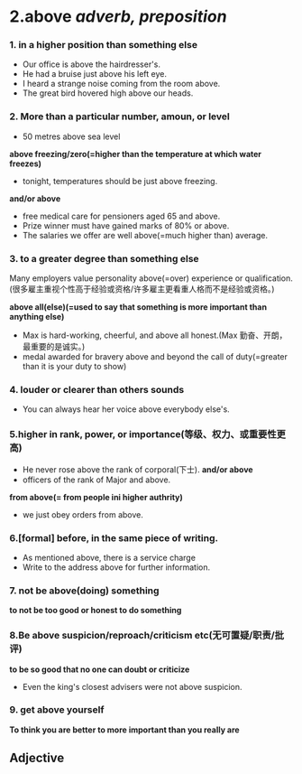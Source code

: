 # 2.above *adverb, preposition*
### 1. in a higher position than something else
- Our office is above the hairdresser's.
- He had a bruise just above his left eye.
- I heard a strange noise coming from the room above.
- The great bird hovered high above our heads.

### 2. More than a particular number, amoun, or level
- 50 metres above sea level

**above freezing/zero(=higher than the temperature at which water freezes)**
- tonight, temperatures should be just above freezing.
  
**and/or above**
- free medical care for pensioners aged 65 and above.
- Prize winner must have gained marks of 80% or above.
- The salaries we offer are well above(=much higher than) average.

### 3. to a greater degree than something else
Many employers value personality above(=over) experience or qualification.
(很多雇主重视个性高于经验或资格/许多雇主更看重人格而不是经验或资格。)

**above all(else)(=used to say that something is more important than anything else)**
- Max is hard-working, cheerful, and above all honest.(Max 勤奋、开朗，最重要的是诚实。)
- medal awarded for bravery above and beyond the call of duty(=greater than it is your duty to show)

### 4. louder or clearer than others sounds
- You can always hear her voice above everybody else's.

### 5.higher in rank, power, or importance(等级、权力、或重要性更高)
- He never rose above the rank of corporal(下士).
**and/or above**
- officers of the rank of Major and above.

**from above(= from people ini higher authrity)**
- we just obey orders from above.
  
### 6.[formal] before, in the same piece of writing.
- As mentioned above, there is a service charge
- Write to the address above for further information.

### 7. not be above(doing) something
**to not be too good or honest to do something**

### 8.Be above suspicion/reproach/criticism etc(无可置疑/职责/批评)
**to be so good that no one can doubt or criticize**
- Even the king's closest advisers were not above suspicion.

 ### 9. get above yourself 
 **To think you are better to more important than you really are**


 ## Adjective
 